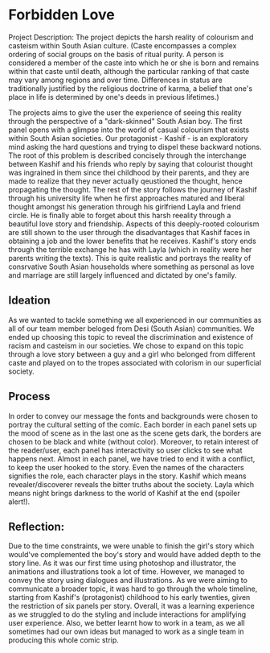 # Forbidden Love
Project Description: 
The project depicts the harsh reality of colourism and casteism within South Asian culture.
(Caste encompasses a complex ordering of social groups on the basis of ritual purity. A person is considered a member of the caste into which he or she is born and remains within that caste until death, although the particular ranking of that caste may vary among regions and over time. Differences in status are traditionally justified by the religious doctrine of karma, a belief that one's place in life is determined by one's deeds in previous lifetimes.)

The projects aims to give the user the experience of seeing this reality through the perspective of a "dark-skinned" South Asian boy. The first panel opens with a glimpse into the world of casual colourism that exists within South Asian societies. Our protagonist - Kashif - is an exploratory mind asking the hard questions and trying to dispel these backward notions. The root of this problem is described concisely through the interchange between Kashif and his friends who reply by saying that colourist thought was ingrained in them since thei childhood by their parents, and they are made to realize that they never actually qeustioned the thought, hence propagating the thought. 
The rest of the story follows the journey of Kashif through his university life when he first approaches matured and liberal thought amongst his generation through his girlfriend Layla and friend circle. He is finally able to forget about this harsh reeality through a beautiful love story and friendship. Aspects of this deeply-rooted colourism are still shown to the user through the disadvantages that Kashif faces in obtaining a job and the lower benefits that he receives. Kashif's story ends through the terrible exchange he has with Layla (which in reality were her parents writing the texts). This is quite realistic and portrays the reality of consrvative South Asian households where something as personal as love and marriage are still largely influenced and dictated by one's family.

## Ideation
As we wanted to tackle something we all experienced in our communities as all of our team member beloged from Desi (South Asian) communities. We ended up choosing this topic to reveal the discrimination and existence of racism and casteism in our societies. We chose to expand on this topic through a love story between a guy and a girl who belonged from different caste and played on to the tropes associated with colorism in our superficial society.  

## Process
In order to convey our message the fonts and backgrounds were chosen to portray the cultural setting of the comic. Each border in each panel sets up the mood of scene as in the last one as the scene gets dark, the borders are chosen to be black and white (without color).  Moreover, to retain interest of the reader/user, each panel has interactivity so user clicks to see what happens next. Almost in each panel, we have tried to end it with a conflict, to keep the user hooked to the story. Even the names of the characters signifies the role, each character plays in the story. Kashif which means revealer/discoverer reveals the bitter truths about the society. Layla which means night brings darkness to the world of Kashif at the end (spoiler alert!). 


## Reflection:
Due to the time constraints, we were unable to finish the girl's story which would've complemented the boy's story and would have added depth to the story line. As it was our first time using photoshop and illustrator, the animations and illustrations took a lot of time. However, we managed to convey the story using dialogues and illustrations. As we were aiming to communicate a broader topic, it was hard to go through the whole timeline, starting from Kashif's (protagonist) childhood to his early twenties, given the restriction of six panels per story. Overall, it was a learning experience as we struggled to do the styling and include interactions for amplifying user experience. Also, we better learnt how to work in a team, as we all sometimes had our own ideas but managed to work as a single team in producing this whole comic strip. 

